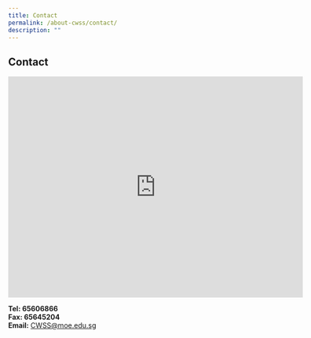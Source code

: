 ```yaml
---
title: Contact
permalink: /about-cwss/contact/
description: ""
---
```

## Contact


<iframe src="https://www.google.com/maps/embed?pb=!1m18!1m12!1m3!1d3988.761153410077!2d103.74341421532647!3d1.3189928620398221!2m3!1f0!2f0!3f0!3m2!1i1024!2i768!4f13.1!3m3!1m2!1s0x31da1017081139f5%3A0x2ef467091edf9baf!2sCommonwealth%20Secondary%20School!5e0!3m2!1sen!2ssg!4v1681288268365!5m2!1sen!2ssg" width="600" height="450" style="border:0;" allowfullscreen="" loading="lazy"></iframe>


**Tel: 65606866** <br>
**Fax:&nbsp;65645204**  
**Email:**&nbsp;[CWSS@moe.edu.sg](mailto:CWSS@moe.edu.sg)
